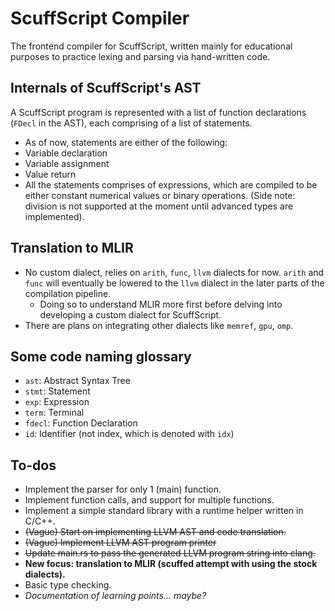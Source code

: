 # ScuffScript Compiler

The frontend compiler for ScuffScript, written mainly for educational purposes to practice lexing and parsing via hand-written code.

## Internals of ScuffScript's AST

A ScuffScript program is represented with a list of function declarations (`FDecl` in the AST), each comprising of a list of statements.
- As of now, statements are either of the following:
- Variable declaration
- Variable assignment
- Value return
- All the statements comprises of expressions, which are compiled to be either constant numerical values or binary operations. (Side note: division is not supported at the moment until advanced types are implemented).

## Translation to MLIR

- No custom dialect, relies on `arith`, `func`, `llvm` dialects for now. `arith` and `func` will eventually be lowered to the `llvm` dialect in the later parts of the compilation pipeline.
  - Doing so to understand MLIR more first before delving into developing a custom dialect for ScuffScript.
- There are plans on integrating other dialects like `memref`, `gpu`, `omp`.

## Some code naming glossary
- `ast`: Abstract Syntax Tree
- `stmt`: Statement
- `exp`: Expression
- `term`: Terminal
- `fdecl`: Function Declaration
- `id`: Identifier (not index, which is denoted with `idx`)

## To-dos
- Implement the parser for only 1 (main) function.
- Implement function calls, and support for multiple functions.
- Implement a simple standard library with a runtime helper written in C/C++.
- ~~(Vague) Start on implementing LLVM AST and code translation.~~ 
- ~~(Vague) Implement LLVM AST program printer~~
- ~~Update main.rs to pass the generated LLVM program string into clang.~~
- **New focus: translation to MLIR (scuffed attempt with using the stock dialects).**
- Basic type checking.
- *Documentation of learning points... maybe?*
